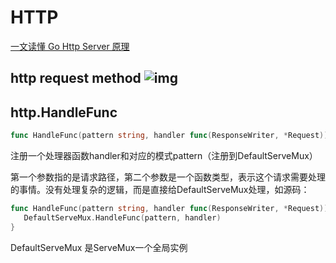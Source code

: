 # HTTP

[一文读懂 Go Http Server 原理](https://blog.csdn.net/RA681t58CJxsgCkJ31/article/details/128660811)

## http request method ![img](https://propane.oss-cn-nanjing.aliyuncs.com/typora_pic/0929http%20request.png)
## http.HandleFunc

```go
func HandleFunc(pattern string, handler func(ResponseWriter, *Request))
```

注册一个处理器函数handler和对应的模式pattern（注册到DefaultServeMux）

第一个参数指的是请求路径，第二个参数是一个函数类型，表示这个请求需要处理的事情。没有处理复杂的逻辑，而是直接给DefaultServeMux处理，如源码：

```go
func HandleFunc(pattern string, handler func(ResponseWriter, *Request)) {
   DefaultServeMux.HandleFunc(pattern, handler)
}
```

DefaultServeMux 是ServeMux一个全局实例